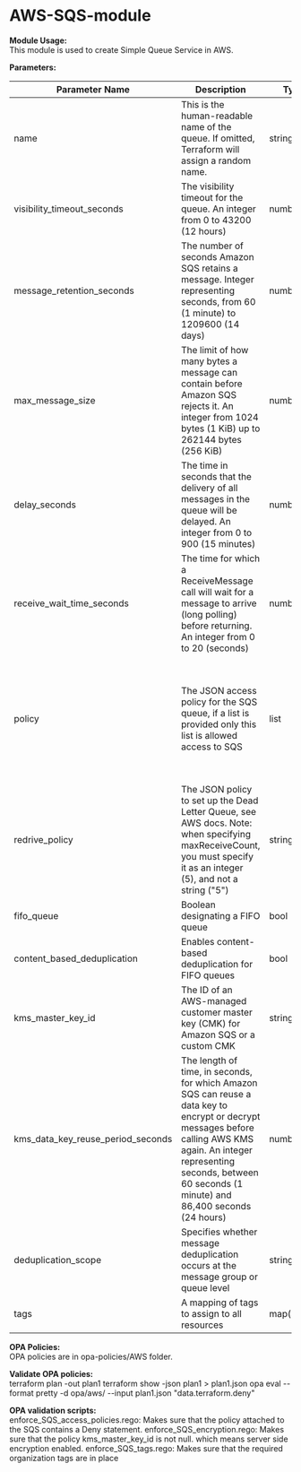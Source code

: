 # AWS-SQS-module
**Module Usage:** <br />
This module is used to create Simple Queue Service in AWS. 

**Parameters:**

Parameter Name | Description | Type | Default |
--- | --- | --- | --- |
name | This is the human-readable name of the queue. If omitted, Terraform will assign a random name. | string  | no default - Follow convention "sqs-dev-euw1-001" |
visibility_timeout_seconds | The visibility timeout for the queue. An integer from 0 to 43200 (12 hours) | number | 30 |
message_retention_seconds | The number of seconds Amazon SQS retains a message. Integer representing seconds, from 60 (1 minute) to 1209600 (14 days) | number | 345600 | 
max_message_size | The limit of how many bytes a message can contain before Amazon SQS rejects it. An integer from 1024 bytes (1 KiB) up to 262144 bytes (256 KiB) | number | 262144 |
delay_seconds | The time in seconds that the delivery of all messages in the queue will be delayed. An integer from 0 to 900 (15 minutes) | number | 0 | 
receive_wait_time_seconds | The time for which a ReceiveMessage call will wait for a message to arrive (long polling) before returning. An integer from 0 to 20 (seconds)| number | 0 | 
policy | The JSON access policy for the SQS queue, if a list is provided only this list is allowed access to SQS | list | The Default policy is attached where Owner is allowed to access SQS (no Deny Policy) | 
redrive_policy | The JSON policy to set up the Dead Letter Queue, see AWS docs. Note: when specifying maxReceiveCount, you must specify it as an integer (5), and not a string ("5") | string | "" | 
fifo_queue | Boolean designating a FIFO queue | bool | false | 
content_based_deduplication | Enables content-based deduplication for FIFO queues | bool | false |
kms_master_key_id | The ID of an AWS-managed customer master key (CMK) for Amazon SQS or a custom CMK | string | null | 
kms_data_key_reuse_period_seconds | The length of time, in seconds, for which Amazon SQS can reuse a data key to encrypt or decrypt messages before calling AWS KMS again. An integer representing seconds, between 60 seconds (1 minute) and 86,400 seconds (24 hours) | number | 300 | 
deduplication_scope | Specifies whether message deduplication occurs at the message group or queue level | string | null | 
tags | A mapping of tags to assign to all resources | map(string) | {} | 


**OPA Policies:** <br />
OPA policies are in opa-policies/AWS folder. 

**Validate OPA policies:** <br />
terraform plan -out plan1
terraform show -json plan1 > plan1.json 
opa eval  --format pretty  -d opa/aws/ --input plan1.json "data.terraform.deny"

**OPA validation scripts:** <br />
enforce_SQS_access_policies.rego: Makes sure that the policy attached to the SQS contains a Deny statement. 
enforce_SQS_encryption.rego: Makes sure that the policy kms_master_key_id is not null. which means server side encryption enabled. 
enforce_SQS_tags.rego: Makes sure that the required organization tags are in place
